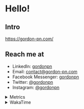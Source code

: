 # Hello!

## Intro

<https://gordon-pn.com/>

## Reach me at

- LinkedIn: [gordonpn](https://www.linkedin.com/in/gordonpn/)
- Email: [contact@gordon-pn.com](mailto:contact@gordon-pn.com)
- Facebook Messenger: [gordonpn](https://www.messenger.com/t/Gordonpn)
- Twitter: [@gordonpn](https://twitter.com/Gordonpn)
- Instagram: [@gordonpn](https://www.instagram.com/gordonpn/)

<details>
  <summary>Metrics</summary>

  <img align="center" src="https://github.com/gordonpn/gordonpn/blob/master/github-metrics.svg" alt="GitHub Metrics">

</details>

<details>
  <summary>WakaTime</summary>

  <!--START_SECTION:waka-->
📊 **This Week I Spent My Time On** 

```text
💬 Programming Languages: 
Other                    30 hrs 36 mins      ████████████████████████░   97.43 % 
Java                     24 mins             ░░░░░░░░░░░░░░░░░░░░░░░░░   01.32 % 
Brazil Dependency Config 14 mins             ░░░░░░░░░░░░░░░░░░░░░░░░░   00.77 % 
XML                      4 mins              ░░░░░░░░░░░░░░░░░░░░░░░░░   00.23 % 
Shell Script             1 min               ░░░░░░░░░░░░░░░░░░░░░░░░░   00.08 % 

🔥 Editors: 
Chrome                   20 hrs 47 mins      █████████████████░░░░░░░░   66.17 % 
Slack                    4 hrs 15 mins       ███░░░░░░░░░░░░░░░░░░░░░░   13.54 % 
iTerm2                   2 hrs 25 mins       ██░░░░░░░░░░░░░░░░░░░░░░░   07.69 % 
Messages                 1 hr 8 mins         █░░░░░░░░░░░░░░░░░░░░░░░░   03.61 % 
IntelliJ IDEA            47 mins             █░░░░░░░░░░░░░░░░░░░░░░░░   02.50 % 
```


 Last Updated on 04/06/2025 16:26:26 UTC
<!--END_SECTION:waka-->
</details>
